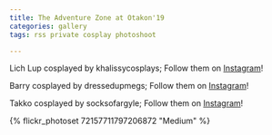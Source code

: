 ```yaml
---
title: The Adventure Zone at Otakon'19
categories: gallery
tags: rss private cosplay photoshoot

---
```


Lich Lup cosplayed by khalissycosplays; Follow them on [Instagram](https://www.instagram.com/khalissycosplays)!

Barry cosplayed by dressedupmegs; Follow them on [Instagram](https://www.instagram.com/dressedupmegs)!

Takko cosplayed by socksofargyle; Follow them on [Instagram](https://www.instagram.com/socksofargyle)!
 
{% flickr_photoset 72157711797206872 "Medium" %}